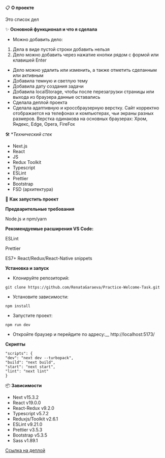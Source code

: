 📋 **О проекте**

Это список дел

✨ **Основной функционал и что я сделала**

- Можно добавить дело:

1. Дела в виде пустой строки добавить нельзя
2. Дело можно добавить через нажатие кнопки рядом с формой или клавишей Enter

- Дело можно удалить или изменить, а также отметить сделанным или активным
- Добавила темную и светлую тему
- Добавила дату создания задачи
- Добавила localStorage, чтобы после перезагрузки страницы или выхода из браузера данные оставались
- Сделала деплой проекта
- Сделала адаптивную и кроссбраузерную верстку. Сайт корректно отображается на телефонах и компьютерах, чьи экраны разных размеров.
  Верстка одинакова на основных браузерах: Хром, Яндекс, Edge, Opera, FireFox

🛠 \*_Технический стек_

- Next.js
- React
- JS
- Redux Toolkit
- Typescript
- ESLint
- Prettier
- Bootstrap
- FSD (архитектура)

🚀 **Как запустить проект**

**Предварительные требования**

Node.js и npm/yarn

**Рекомендуемые расширения VS Code:**

ESLint

Prettier

ES7+ React/Redux/React-Native snippets

**Установка и запуск**

- Клонируйте репозиторий:

```
git clone https://github.com/RenataGaraeva/Practice-Welcome-Task.git
```

- Установите зависимости:

```
npm install
```

- Запустите проект:

```
npm run dev
```

- Откройте браузер и перейдите по адресу:\_\_
  http://localhost:5173/

**Скрипты**

```
"scripts": {
"dev": "next dev --turbopack",
"build": "next build",
"start": "next start",
"lint": "next lint"
}
```

📦 **Зависимости**

- Next v15.3.2
- React v19.0.0
- React-Redux v9.2.0
- Typescript v5.7.2
- Reduxjs/Toolkit v2.6.1
- ESLint v9.21.0
- Prettier v3.5.3
- Bootstrap v5.3.5
- Sass v1.89.1

[Ссылка на деплой](https://practice-welcome-task.vercel.app/)
